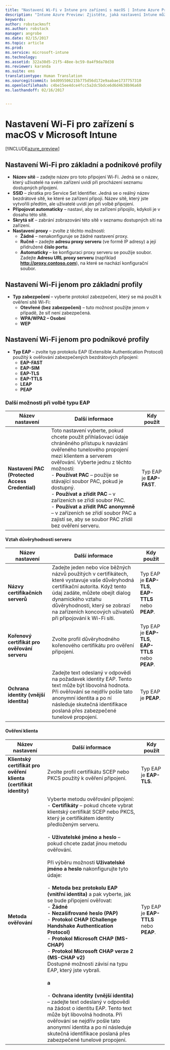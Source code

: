 ```yaml
---
title: "Nastavení Wi-Fi v Intune pro zařízení s macOS | Intune Azure Preview | Dokumentace Microsoftu"
description: "Intune Azure Preview: Zjistěte, jaká nastavení Intune můžete použít ke konfiguraci připojení Wi-Fi na zařízeních s macOS."
keywords: 
author: robstackmsft
ms.author: robstack
manager: angrobe
ms.date: 02/15/2017
ms.topic: article
ms.prod: 
ms.service: microsoft-intune
ms.technology: 
ms.assetid: 322a38d5-21f5-48ee-bc59-0a4f9da78d38
ms.reviewer: karanda
ms.suite: ems
translationtype: Human Translation
ms.sourcegitcommit: b4d095506215b775d56d172e9aabae1737757310
ms.openlocfilehash: c4be15ee4dce4fcc5a2dc5bdce6d6d4638b96a60
ms.lasthandoff: 02/16/2017


---
```


# <a name="wi-fi-settings-for-macos-devices-in-microsoft-intune"></a>Nastavení Wi-Fi pro zařízení s macOS v Microsoft Intune

[!INCLUDE[azure_preview](../includes/azure_preview.md)]

## <a name="wi-fi-settings-for-basic-and-enterprise-profiles"></a>Nastavení Wi-Fi pro základní a podnikové profily

- **Název sítě** – zadejte název pro toto připojení Wi-Fi. Jedná se o název, který uživatelé na svém zařízení uvidí při procházení seznamu dostupných připojení.
- **SSID** – zkratka pro Service Set Identifier. Jedná se o reálný název bezdrátové sítě, ke které se zařízení připojí. Název sítě, který jste vytvořili předtím, ale uživatelé uvidí jen při volbě připojení.
- **Připojovat automaticky** – nastaví, aby se zařízení připojilo, kdykoli je v dosahu této sítě.
- **Skrytá síť** – zabrání zobrazování této sítě v seznamu dostupných sítí na zařízení.
- **Nastavení proxy** – zvolte z těchto možností:
    - **Žádné** – nenakonfiguruje se žádné nastavení proxy.
    - **Ručně** – zadejte **adresu proxy serveru** (ve formě IP adresy) a její přidružené **číslo portu**.
    - **Automaticky** – ke konfiguraci proxy serveru se použije soubor. Zadejte **Adresu URL proxy serveru** (například **http://proxy.contoso.com**), na které se nachází konfigurační soubor.

## <a name="wi-fi-settings-for-basic-profiles-only"></a>Nastavení Wi-Fi jenom pro základní profily

- **Typ zabezpečení** – vyberte protokol zabezpečení, který se má použít k ověření sítě Wi-Fi:
    - **Otevřené (bez zabezpečení)** – tuto možnost použijte jenom v případě, že síť není zabezpečená.
    - **WPA/WPA2 – Osobní**
    - **WEP**

## <a name="wi-fi-settings-for-enterprise-profiles-only"></a>Nastavení Wi-Fi jenom pro podnikové profily

- **Typ EAP** – zvolte typ protokolu EAP (Extensible Authentication Protocol) použitý k ověřování zabezpečených bezdrátových připojení:
    - **EAP-FAST**
    - **EAP-SIM**
    - **EAP-TLS**
    - **EAP-TTLS**
    - **LEAP**
    - **PEAP**

### <a name="further-options-when-you-choose-an-eap-type"></a>Další možnosti při volbě typu EAP


|Název nastavení|Další informace|Kdy použít|
|--------------|-------------|----------|
|**Nastavení PAC (Protected Access Credential)**|Toto nastavení vyberte, pokud chcete použít přihlašovací údaje chráněného přístupu k navázání ověřeného tunelového propojení mezi klientem a serverem ověřování. Vyberte jednu z těchto možností:<br>- **Používat PAC** – použije se stávající soubor PAC, pokud je dostupný.<br>- **Používat a zřídit PAC** – v zařízeních se zřídí soubor PAC.<br>- **Používat a zřídit PAC anonymně** – v zařízeních se zřídí soubor PAC a zajistí se, aby se soubor PAC zřídil bez ověření serveru.|Typ EAP je **EAP-FAST**.|

#### <a name="server-trust"></a>Vztah důvěryhodnosti serveru


|Název nastavení|Další informace|Kdy použít|
|--------------|-------------|----------|
|**Názvy certifikačních serverů**|Zadejte jeden nebo více běžných názvů použitých v certifikátech, které vystavuje vaše důvěryhodná certifikační autorita. Když tento údaj zadáte, můžete obejít dialog dynamického vztahu důvěryhodnosti, který se zobrazí na zařízeních koncových uživatelů při připojování k Wi-Fi síti.|Typ EAP je **EAP-TLS**, **EAP-TTLS** nebo **PEAP**.|
|**Kořenový certifikát pro ověřování serveru**|Zvolte profil důvěryhodného kořenového certifikátu pro ověření připojení. |Typ EAP je **EAP-TLS**, **EAP-TTLS** nebo **PEAP**.|
|**Ochrana identity (vnější identita)**|Zadejte text odeslaný v odpovědi na požadavek identity EAP. Tento text může být libovolná hodnota. Při ověřování se nejdřív pošle tato anonymní identita a po ní následuje skutečná identifikace poslaná přes zabezpečené tunelové propojení.|Typ EAP je **PEAP**.|


#### <a name="client-authentication"></a>Ověření klienta


|Název nastavení|Další informace|Kdy použít|
|--------------|-------------|----------|
|**Klientský certifikát pro ověření klienta (certifikát identity)**|Zvolte profil certifikátu SCEP nebo PKCS použitý k ověření připojení.|Typ EAP je **EAP-TLS**.|
|**Metoda ověřování**|Vyberte metodu ověřování připojení:<br>- **Certifikáty** – pokud chcete vybrat klientský certifikát SCEP nebo PKCS, který je certifikátem identity předloženým serveru.<br><br>- **Uživatelské jméno a heslo** – pokud chcete zadat jinou metodu ověřování. <br><br>Při výběru možnosti **Uživatelské jméno a heslo** nakonfigurujte tyto údaje:<br><br>-  **Metoda bez protokolu EAP (vnitřní identita)** a pak vyberte, jak se bude připojení ověřovat:<br>- **Žádné**<br>- **Nezašifrované heslo (PAP)**<br>- **Protokol CHAP (Challenge Handshake Authentication Protocol)**<br>- **Protokol Microsoft CHAP (MS-CHAP)**<br>- **Protokol Microsoft CHAP verze 2 (MS-CHAP v2)**<br>Dostupné možnosti závisí na typu EAP, který jste vybrali.<br><br>**a**<br><br>- **Ochrana identity (vnější identita)** – zadejte text odeslaný v odpovědi na žádost o identitu EAP. Tento text může být libovolná hodnota. Při ověřování se nejdřív pošle tato anonymní identita a po ní následuje skutečná identifikace poslaná přes zabezpečené tunelové propojení.|Typ EAP je **EAP-TTLS** nebo **PEAP**.|

